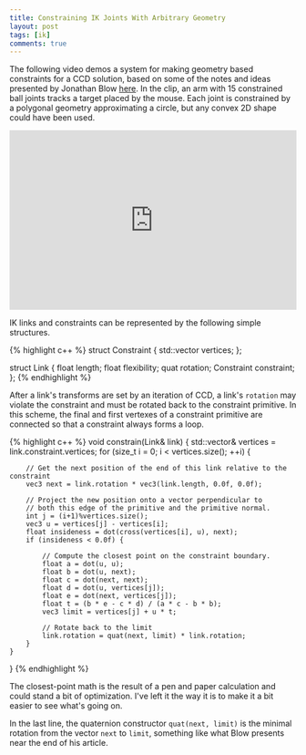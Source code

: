```yaml
---
title: Constraining IK Joints With Arbitrary Geometry
layout: post
tags: [ik]
comments: true
---
```


The following video demos a system for making geometry based constraints for a CCD solution, based on some of the notes and ideas presented by Jonathan Blow [here](http://number-none.com/product/IK%20with%20Quaternion%20Joint%20Limits/). In the clip, an arm with 15 constrained ball joints tracks a target placed by the mouse. Each joint is constrained by a polygonal geometry approximating a circle, but any convex 2D shape could have been used.

<iframe width="100%" height="315" src="https://www.youtube.com/embed/mkH-GxfQnsQ" frameborder="0" allowfullscreen></iframe>

IK links and constraints can be represented by the following simple structures.

{% highlight c++ %}
struct Constraint {
    std::vector<vec3> vertices;
};

struct Link {
    float length;
    float flexibility;
    quat rotation;
    Constraint constraint;
};
{% endhighlight %}

After a link's transforms are set by an iteration of CCD, a link's `rotation` may violate the constraint and must be rotated back to the constraint primitive. In this scheme, the final and first vertexes of a constraint primitive are connected so that a constraint always forms a loop.

{% highlight c++ %}
void constrain(Link& link) {
    std::vector<vec3>& vertices = link.constraint.vertices;
    for (size_t i = 0; i < vertices.size(); ++i) {

        // Get the next position of the end of this link relative to the constraint
        vec3 next = link.rotation * vec3(link.length, 0.0f, 0.0f);

        // Project the new position onto a vector perpendicular to
        // both this edge of the primitive and the primitive normal.
        int j = (i+1)%vertices.size();
        vec3 u = vertices[j] - vertices[i];
        float insideness = dot(cross(vertices[i], u), next);
        if (insideness < 0.0f) {

            // Compute the closest point on the constraint boundary.
            float a = dot(u, u);
            float b = dot(u, next);
            float c = dot(next, next);
            float d = dot(u, vertices[j]);
            float e = dot(next, vertices[j]);
            float t = (b * e - c * d) / (a * c - b * b);
            vec3 limit = vertices[j] + u * t;

            // Rotate back to the limit
            link.rotation = quat(next, limit) * link.rotation;
        }
    }
}
{% endhighlight %}

The closest-point math is the result of a pen and paper calculation and could stand a bit of optimization. I've left it the way it is to make it a bit easier to see what's going on.

In the last line, the quaternion constructor `quat(next, limit)` is the minimal rotation from the vector `next` to `limit`, something like what Blow presents near the end of his article.